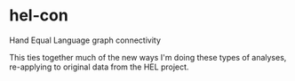 # hel-con
Hand Equal Language graph connectivity 

This ties together much of the new ways I'm doing these types of analyses, re-applying to original data
from the HEL project. 

